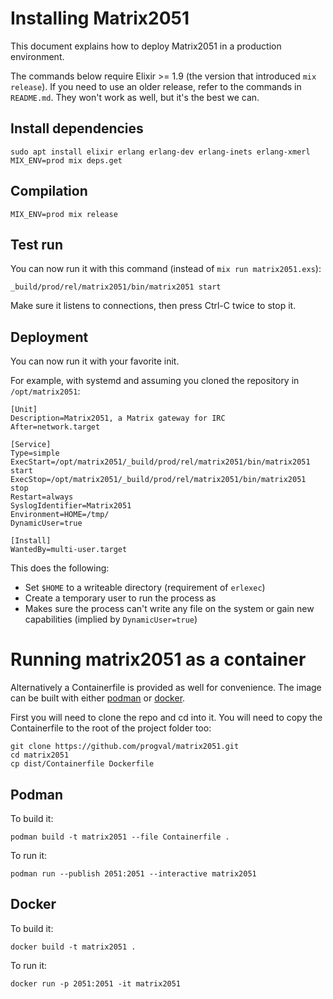 # Installing Matrix2051

This document explains how to deploy Matrix2051 in a production environment.

The commands below require Elixir >= 1.9 (the version that introduced `mix release`).
If you need to use an older release, refer to the commands in `README.md`.
They won't work as well, but it's the best we can.

## Install dependencies

```
sudo apt install elixir erlang erlang-dev erlang-inets erlang-xmerl
MIX_ENV=prod mix deps.get
```

## Compilation

```
MIX_ENV=prod mix release
```

## Test run

You can now run it with this command (instead of `mix run matrix2051.exs`):

```
_build/prod/rel/matrix2051/bin/matrix2051 start
```

Make sure it listens to connections, then press Ctrl-C twice to stop it.

## Deployment

You can now run it with your favorite init.

For example, with systemd and assuming you cloned the repository in `/opt/matrix2051`:

```
[Unit]
Description=Matrix2051, a Matrix gateway for IRC
After=network.target

[Service]
Type=simple
ExecStart=/opt/matrix2051/_build/prod/rel/matrix2051/bin/matrix2051 start
ExecStop=/opt/matrix2051/_build/prod/rel/matrix2051/bin/matrix2051 stop
Restart=always
SyslogIdentifier=Matrix2051
Environment=HOME=/tmp/
DynamicUser=true

[Install]
WantedBy=multi-user.target
```

This does the following:

* Set `$HOME` to a writeable directory (requirement of `erlexec`)
* Create a temporary user to run the process as
* Makes sure the process can't write any file on the system or gain new capabilities
  (implied by `DynamicUser=true`)

# Running matrix2051 as a container

Alternatively a Containerfile is provided as well for convenience. The
image can be built with either [podman](https://podman.io/) or
[docker](https://www.docker.com/).

First you will need to clone the repo and cd into it. 
You will need to copy the Containerfile to the root of the project folder too:

```
git clone https://github.com/progval/matrix2051.git
cd matrix2051
cp dist/Containerfile Dockerfile
```

## Podman
To build it:

```
podman build -t matrix2051 --file Containerfile .
```

To run it:

```
podman run --publish 2051:2051 --interactive matrix2051
```

## Docker
To build it:

```
docker build -t matrix2051 .
```

To run it:

```
docker run -p 2051:2051 -it matrix2051
```
